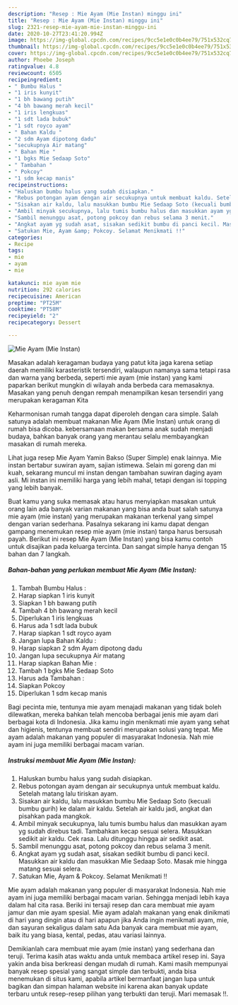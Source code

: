 ```yaml
---
description: "Resep : Mie Ayam (Mie Instan) minggu ini"
title: "Resep : Mie Ayam (Mie Instan) minggu ini"
slug: 2321-resep-mie-ayam-mie-instan-minggu-ini
date: 2020-10-27T23:41:20.994Z
image: https://img-global.cpcdn.com/recipes/9cc5e1e0c0b4ee79/751x532cq70/mie-ayam-mie-instan-foto-resep-utama.jpg
thumbnail: https://img-global.cpcdn.com/recipes/9cc5e1e0c0b4ee79/751x532cq70/mie-ayam-mie-instan-foto-resep-utama.jpg
cover: https://img-global.cpcdn.com/recipes/9cc5e1e0c0b4ee79/751x532cq70/mie-ayam-mie-instan-foto-resep-utama.jpg
author: Phoebe Joseph
ratingvalue: 4.8
reviewcount: 6505
recipeingredient:
- " Bumbu Halus "
- "1 iris kunyit"
- "1 bh bawang putih"
- "4 bh bawang merah kecil"
- "1 iris lengkuas"
- "1 sdt lada bubuk"
- "1 sdt royco ayam"
- " Bahan Kaldu "
- "2 sdm Ayam dipotong dadu"
- "secukupnya Air matang"
- " Bahan Mie "
- "1 bgks Mie Sedaap Soto"
- " Tambahan "
- " Pokcoy"
- "1 sdm kecap manis"
recipeinstructions:
- "Haluskan bumbu halus yang sudah disiapkan."
- "Rebus potongan ayam dengan air secukupnya untuk membuat kaldu. Setelah matang lalu tiriskan ayam."
- "Sisakan air kaldu, lalu masukkan bumbu Mie Sedaap Soto (kecuali bumbu gurih) ke dalam air kaldu. Setelah air kaldu jadi, angkat dan pisahkan pada mangkok."
- "Ambil minyak secukupnya, lalu tumis bumbu halus dan masukkan ayam yg sudah direbus tadi. Tambahkan kecap sesuai selera. Masukkan sedikit air kaldu. Cek rasa. Lalu ditunggu hingga air sedikit asat."
- "Sambil menunggu asat, potong pokcoy dan rebus selama 3 menit."
- "Angkat ayam yg sudah asat, sisakan sedikit bumbu di panci kecil. Masukkan air kaldu dan masukkan Mie Sedaap Soto. Masak mie hingga matang sesuai selera."
- "Satukan Mie, Ayam &amp; Pokcoy. Selamat Menikmati !!"
categories:
- Recipe
tags:
- mie
- ayam
- mie

katakunci: mie ayam mie 
nutrition: 292 calories
recipecuisine: American
preptime: "PT25M"
cooktime: "PT58M"
recipeyield: "2"
recipecategory: Dessert

---
```



![Mie Ayam (Mie Instan)](https://img-global.cpcdn.com/recipes/9cc5e1e0c0b4ee79/751x532cq70/mie-ayam-mie-instan-foto-resep-utama.jpg)

Masakan adalah keragaman budaya yang patut kita jaga karena setiap daerah memiliki karasteristik tersendiri, walaupun namanya sama tetapi rasa dan warna yang berbeda, seperti mie ayam (mie instan) yang kami paparkan berikut mungkin di wilayah anda berbeda cara memasaknya. Masakan yang penuh dengan rempah menampilkan kesan tersendiri yang merupakan keragaman Kita

Keharmonisan rumah tangga dapat diperoleh dengan cara simple. Salah satunya adalah membuat makanan Mie Ayam (Mie Instan) untuk orang di rumah bisa dicoba. kebersamaan makan bersama anak sudah menjadi budaya, bahkan banyak orang yang merantau selalu membayangkan masakan di rumah mereka.

Lihat juga resep Mie Ayam Yamin Bakso (Super Simple) enak lainnya. Mie instan bertabur suwiran ayam, sajian istimewa. Selain mi goreng dan mi kuah, sekarang muncul mi instan dengan tambahan suwiran daging ayam asli. Mi instan ini memiliki harga yang lebih mahal, tetapi dengan isi topping yang lebih banyak.

Buat kamu yang suka memasak atau harus menyiapkan masakan untuk orang lain ada banyak varian makanan yang bisa anda buat salah satunya mie ayam (mie instan) yang merupakan makanan terkenal yang simpel dengan varian sederhana. Pasalnya sekarang ini kamu dapat dengan gampang menemukan resep mie ayam (mie instan) tanpa harus bersusah payah.
Berikut ini resep Mie Ayam (Mie Instan) yang bisa kamu contoh untuk disajikan pada keluarga tercinta. Dan sangat simple hanya dengan 15 bahan dan 7 langkah.


<!--inarticleads1-->

##### Bahan-bahan yang perlukan membuat Mie Ayam (Mie Instan):

1. Tambah  Bumbu Halus :
1. Harap siapkan 1 iris kunyit
1. Siapkan 1 bh bawang putih
1. Tambah 4 bh bawang merah kecil
1. Diperlukan 1 iris lengkuas
1. Harus ada 1 sdt lada bubuk
1. Harap siapkan 1 sdt royco ayam
1. Jangan lupa  Bahan Kaldu :
1. Harap siapkan 2 sdm Ayam dipotong dadu
1. Jangan lupa secukupnya Air matang
1. Harap siapkan  Bahan Mie :
1. Tambah 1 bgks Mie Sedaap Soto
1. Harus ada  Tambahan :
1. Siapkan  Pokcoy
1. Diperlukan 1 sdm kecap manis


Bagi pecinta mie, tentunya mie ayam menajadi makanan yang tidak boleh dilewatkan, mereka bahkan telah mencoba berbagai jenis mie ayam dari berbagai kota di Indonesia. Jika kamu ingin menikmati mie ayam yang sehat dan higienis, tentunya membuat sendiri merupakan solusi yang tepat. Mie ayam adalah makanan yang populer di masyarakat Indonesia. Nah mie ayam ini juga memiliki berbagai macam varian. 

<!--inarticleads2-->

##### Instruksi membuat  Mie Ayam (Mie Instan):

1. Haluskan bumbu halus yang sudah disiapkan.
1. Rebus potongan ayam dengan air secukupnya untuk membuat kaldu. Setelah matang lalu tiriskan ayam.
1. Sisakan air kaldu, lalu masukkan bumbu Mie Sedaap Soto (kecuali bumbu gurih) ke dalam air kaldu. Setelah air kaldu jadi, angkat dan pisahkan pada mangkok.
1. Ambil minyak secukupnya, lalu tumis bumbu halus dan masukkan ayam yg sudah direbus tadi. Tambahkan kecap sesuai selera. Masukkan sedikit air kaldu. Cek rasa. Lalu ditunggu hingga air sedikit asat.
1. Sambil menunggu asat, potong pokcoy dan rebus selama 3 menit.
1. Angkat ayam yg sudah asat, sisakan sedikit bumbu di panci kecil. Masukkan air kaldu dan masukkan Mie Sedaap Soto. Masak mie hingga matang sesuai selera.
1. Satukan Mie, Ayam &amp; Pokcoy. Selamat Menikmati !!


Mie ayam adalah makanan yang populer di masyarakat Indonesia. Nah mie ayam ini juga memiliki berbagai macam varian. Sehingga menjadi lebih kaya dalam hal cita rasa. Beriki ini tersaji resep dan cara membuat mie ayam jamur dan mie ayam spesial. Mie ayam adalah makanan yang enak dinikmati di hari yang dingin atau di hari apapun jika Anda ingin menikmati ayam, mie, dan sayuran sekaligus dalam satu Ada banyak cara membuat mie ayam, baik itu yang biasa, kental, pedas, atau variasi lainnya. 

Demikianlah cara membuat mie ayam (mie instan) yang sederhana dan teruji. Terima kasih atas waktu anda untuk membaca artikel resep ini. Saya yakin anda bisa berkreasi dengan mudah di rumah. Kami masih mempunyai banyak resep spesial yang sangat simple dan terbukti, anda bisa menemukan di situs kami, apabila artikel bermanfaat jangan lupa untuk bagikan dan simpan halaman website ini karena akan banyak update terbaru untuk resep-resep pilihan yang terbukti dan teruji. Mari memasak !!. 
